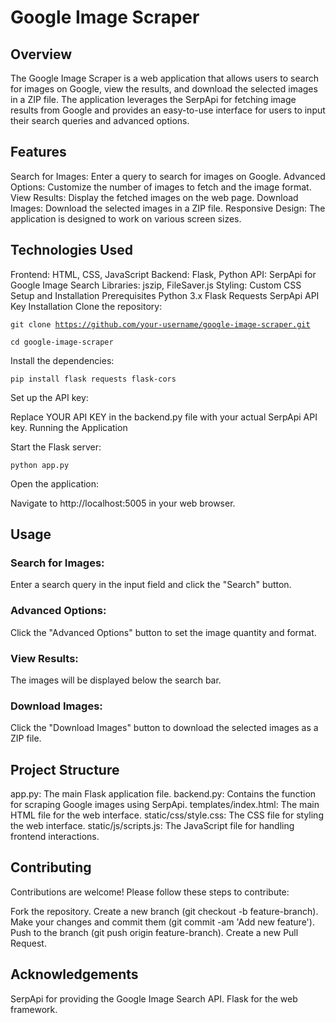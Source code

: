 # Google Image Scraper
## Overview
The Google Image Scraper is a web application that allows users to search for images on Google, view the results, and download the selected images in a ZIP file. The application leverages the SerpApi for fetching image results from Google and provides an easy-to-use interface for users to input their search queries and advanced options.

## Features
Search for Images: Enter a query to search for images on Google.
Advanced Options: Customize the number of images to fetch and the image format.
View Results: Display the fetched images on the web page.
Download Images: Download the selected images in a ZIP file.
Responsive Design: The application is designed to work on various screen sizes.

## Technologies Used
Frontend: HTML, CSS, JavaScript
Backend: Flask, Python
API: SerpApi for Google Image Search
Libraries: jszip, FileSaver.js
Styling: Custom CSS
Setup and Installation
Prerequisites
Python 3.x
Flask
Requests
SerpApi API Key
Installation
Clone the repository:

<code>git clone https://github.com/your-username/google-image-scraper.git</code>

<code>cd google-image-scraper</code>

Install the dependencies:

<code>pip install flask requests flask-cors</code>

Set up the API key:

Replace YOUR API KEY in the backend.py file with your actual SerpApi API key.
Running the Application

Start the Flask server:

<code>python app.py</code>

Open the application:

Navigate to http://localhost:5005 in your web browser.

## Usage
### Search for Images:

Enter a search query in the input field and click the "Search" button.

### Advanced Options:

Click the "Advanced Options" button to set the image quantity and format.

### View Results:

The images will be displayed below the search bar.

### Download Images:

Click the "Download Images" button to download the selected images as a ZIP file.
## Project Structure
app.py: The main Flask application file.
backend.py: Contains the function for scraping Google images using SerpApi.
templates/index.html: The main HTML file for the web interface.
static/css/style.css: The CSS file for styling the web interface.
static/js/scripts.js: The JavaScript file for handling frontend interactions.

## Contributing
Contributions are welcome! Please follow these steps to contribute:

Fork the repository.
Create a new branch (git checkout -b feature-branch).
Make your changes and commit them (git commit -am 'Add new feature').
Push to the branch (git push origin feature-branch).
Create a new Pull Request.

## Acknowledgements
SerpApi for providing the Google Image Search API.
Flask for the web framework.
